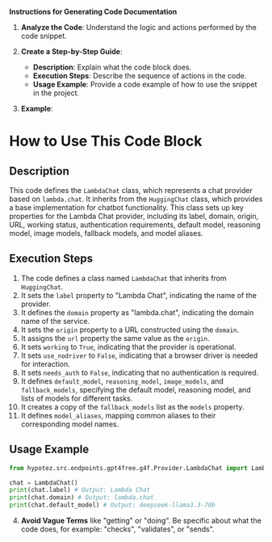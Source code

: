 **Instructions for Generating Code Documentation**

1. **Analyze the Code**: Understand the logic and actions performed by the code snippet.

2. **Create a Step-by-Step Guide**:
    - **Description**: Explain what the code block does.
    - **Execution Steps**: Describe the sequence of actions in the code.
    - **Usage Example**: Provide a code example of how to use the snippet in the project.

3. **Example**:

How to Use This Code Block
=========================================================================================

Description
-------------------------
This code defines the `LambdaChat` class, which represents a chat provider based on `lambda.chat`. It inherits from the `HuggingChat` class, which provides a base implementation for chatbot functionality. This class sets up key properties for the Lambda Chat provider, including its label, domain, origin, URL, working status, authentication requirements, default model, reasoning model, image models, fallback models, and model aliases.

Execution Steps
-------------------------
1. The code defines a class named `LambdaChat` that inherits from `HuggingChat`.
2. It sets the `label` property to "Lambda Chat", indicating the name of the provider.
3. It defines the `domain` property as "lambda.chat", indicating the domain name of the service.
4. It sets the `origin` property to a URL constructed using the `domain`.
5. It assigns the `url` property the same value as the `origin`.
6. It sets `working` to `True`, indicating that the provider is operational.
7. It sets `use_nodriver` to `False`, indicating that a browser driver is needed for interaction.
8. It sets `needs_auth` to `False`, indicating that no authentication is required.
9. It defines `default_model`, `reasoning_model`, `image_models`, and `fallback_models`, specifying the default model, reasoning model, and lists of models for different tasks.
10. It creates a copy of the `fallback_models` list as the `models` property.
11. It defines `model_aliases`, mapping common aliases to their corresponding model names.

Usage Example
-------------------------

```python
from hypotez.src.endpoints.gpt4free.g4f.Provider.LambdaChat import LambdaChat

chat = LambdaChat()
print(chat.label) # Output: Lambda Chat
print(chat.domain) # Output: lambda.chat
print(chat.default_model) # Output: deepseek-llama3.3-70b
```

4. **Avoid Vague Terms** like "getting" or "doing". Be specific about what the code does, for example: "checks", "validates", or "sends".